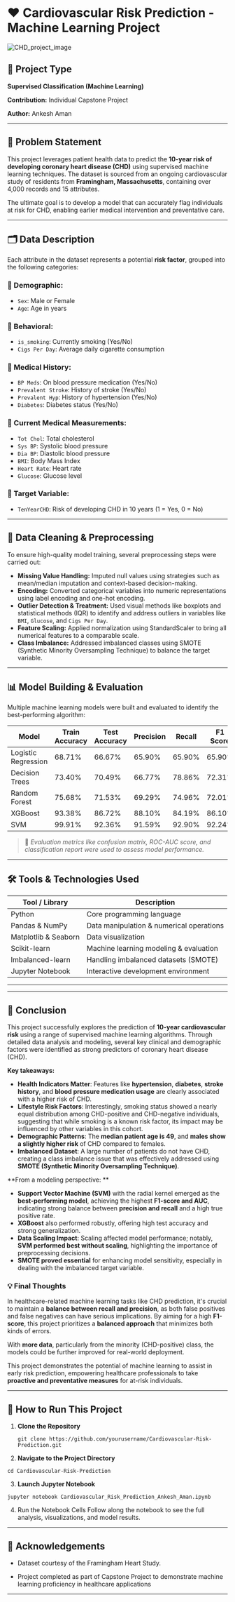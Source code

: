 # ❤️ Cardiovascular Risk Prediction - Machine Learning Project

![CHD_project_image](https://github.com/user-attachments/assets/6be7740c-5379-487d-9995-078a0ee845be)

## 📌 Project Type  

**Supervised Classification (Machine Learning)**  

**Contribution:** Individual Capstone Project  

**Author:** Ankesh Aman  

---

## 🧠 Problem Statement

This project leverages patient health data to predict the **10-year risk of developing coronary heart disease (CHD)** using supervised machine learning techniques. The dataset is sourced from an ongoing cardiovascular study of residents from **Framingham, Massachusetts**, containing over 4,000 records and 15 attributes.

The ultimate goal is to develop a model that can accurately flag individuals at risk for CHD, enabling earlier medical intervention and preventative care.

---

## 🗂 Data Description

Each attribute in the dataset represents a potential **risk factor**, grouped into the following categories:

### 🧍 Demographic:
- `Sex`: Male or Female
- `Age`: Age in years

### 🚬 Behavioral:
- `is_smoking`: Currently smoking (Yes/No)
- `Cigs Per Day`: Average daily cigarette consumption

### 🏥 Medical History:
- `BP Meds`: On blood pressure medication (Yes/No)
- `Prevalent Stroke`: History of stroke (Yes/No)
- `Prevalent Hyp`: History of hypertension (Yes/No)
- `Diabetes`: Diabetes status (Yes/No)

### 🧪 Current Medical Measurements:
- `Tot Chol`: Total cholesterol
- `Sys BP`: Systolic blood pressure
- `Dia BP`: Diastolic blood pressure
- `BMI`: Body Mass Index
- `Heart Rate`: Heart rate
- `Glucose`: Glucose level

### 🎯 Target Variable:
- `TenYearCHD`: Risk of developing CHD in 10 years (1 = Yes, 0 = No)

---

## 🧹 Data Cleaning & Preprocessing

To ensure high-quality model training, several preprocessing steps were carried out:

- **Missing Value Handling:** Imputed null values using strategies such as mean/median imputation and context-based decision-making.
- **Encoding:** Converted categorical variables into numeric representations using label encoding and one-hot encoding.
- **Outlier Detection & Treatment:** Used visual methods like boxplots and statistical methods (IQR) to identify and address outliers in variables like `BMI`, `Glucose`, and `Cigs Per Day`.
- **Feature Scaling:** Applied normalization using StandardScaler to bring all numerical features to a comparable scale.
- **Class Imbalance:** Addressed imbalanced classes using SMOTE (Synthetic Minority Oversampling Technique) to balance the target variable.

---

## 📊 Model Building & Evaluation

Multiple machine learning models were built and evaluated to identify the best-performing algorithm:

| Model               | Train Accuracy | Test Accuracy | Precision | Recall | F1 Score | AUC    |
|---------------------|----------------|----------------|-----------|--------|----------|--------|
| Logistic Regression | 68.71%         | 66.67%         | 65.90%    | 65.90% | 65.90%   | 73.18% |
| Decision Trees      | 73.40%         | 70.49%         | 66.77%    | 78.86% | 72.31%   | 77.78% |
| Random Forest       | 75.68%         | 71.53%         | 69.29%    | 74.96% | 72.01%   | 81.06% |
| XGBoost             | 93.38%         | 86.72%         | 88.10%    | 84.19% | 86.10%   | 93.25% |
| SVM                 | 99.91%         | 92.36%         | 91.59%    | 92.90% | 92.24%   | 97.37% |

> 📌 *Evaluation metrics like confusion matrix, ROC-AUC score, and classification report were used to assess model performance.*

---

## 🛠 Tools & Technologies Used

| Tool / Library       | Description                             |
|----------------------|-----------------------------------------|
| Python               | Core programming language               |
| Pandas & NumPy       | Data manipulation & numerical operations|
| Matplotlib & Seaborn | Data visualization                      |
| Scikit-learn         | Machine learning modeling & evaluation  |
| Imbalanced-learn     | Handling imbalanced datasets (SMOTE)    |
| Jupyter Notebook     | Interactive development environment     |

---
---

## 🧾 Conclusion

This project successfully explores the prediction of **10-year cardiovascular risk** using a range of supervised machine learning algorithms. Through detailed data analysis and modeling, several key clinical and demographic factors were identified as strong predictors of coronary heart disease (CHD).

**Key takeaways:**

- **Health Indicators Matter**: Features like **hypertension**, **diabetes**, **stroke history**, and **blood pressure medication usage** are clearly associated with a higher risk of CHD.
- **Lifestyle Risk Factors**: Interestingly, smoking status showed a nearly equal distribution among CHD-positive and CHD-negative individuals, suggesting that while smoking is a known risk factor, its impact may be influenced by other variables in this cohort.
- **Demographic Patterns**: The **median patient age is 49**, and **males show a slightly higher risk** of CHD compared to females.
- **Imbalanced Dataset**: A large number of patients do not have CHD, creating a class imbalance issue that was effectively addressed using **SMOTE (Synthetic Minority Oversampling Technique)**.

**From a modeling perspective:
**
- **Support Vector Machine (SVM)** with the radial kernel emerged as the **best-performing model**, achieving the highest **F1-score and AUC**, indicating strong balance between **precision and recall** and a high true positive rate.
- **XGBoost** also performed robustly, offering high test accuracy and strong generalization.
- **Data Scaling Impact**: Scaling affected model performance; notably, **SVM performed best without scaling**, highlighting the importance of preprocessing decisions.
- **SMOTE proved essential** for enhancing model sensitivity, especially in dealing with the imbalanced target variable.

### 💡 Final Thoughts

In healthcare-related machine learning tasks like CHD prediction, it's crucial to maintain a **balance between recall and precision**, as both false positives and false negatives can have serious implications. By aiming for a high **F1-score**, this project prioritizes a **balanced approach** that minimizes both kinds of errors.

With **more data**, particularly from the minority (CHD-positive) class, the models could be further improved for real-world deployment.

This project demonstrates the potential of machine learning to assist in early risk prediction, empowering healthcare professionals to take **proactive and preventative measures** for at-risk individuals.

---

## 🚀 How to Run This Project

1. **Clone the Repository**
   ```
   git clone https://github.com/yourusername/Cardiovascular-Risk-Prediction.git
   ```
2. **Navigate to the Project Directory**
  ```
  cd Cardiovascular-Risk-Prediction
  ```

3. **Launch Jupyter Notebook**

  ```
  jupyter notebook Cardiovascular_Risk_Prediction_Ankesh_Aman.ipynb
  ```
4. Run the Notebook Cells Follow along the notebook to see the full analysis, visualizations, and model results.

---
## 🙌 Acknowledgements

* Dataset courtesy of the Framingham Heart Study.

* Project completed as part of Capstone Project to demonstrate machine learning proficiency in healthcare applications

---







